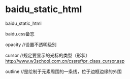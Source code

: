 # baidu_static_html
baidu_static_html


baidu.css备忘

opacity //设置不透明级别 

cursor //规定要显示的光标的类型（形状） http://www.w3school.com.cn/cssref/pr_class_cursor.asp

outline //是绘制于元素周围的一条线，位于边框边缘的外围
